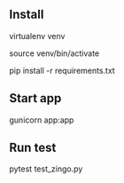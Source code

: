 ## Install
virtualenv venv

source venv/bin/activate

pip install -r requirements.txt


## Start app
gunicorn app:app

## Run test
pytest test_zingo.py